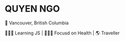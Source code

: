 # QUYEN NGO

📍 Vancouver, British Columbia

👨🏻‍💻 Learning JS | 🏃🏻‍♂️ Focusd on Health | 🌎 Traveller 
